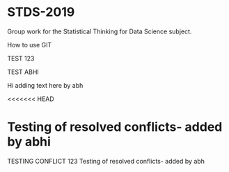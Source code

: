 # STDS-2019
Group work for the Statistical Thinking for Data Science subject.

How to use GIT

TEST 123

TEST ABHI

Hi adding text here by abh

<<<<<<< HEAD

Testing of resolved conflicts- added by abhi
=======
TESTING CONFLICT 123
Testing of resolved conflicts- added by abh

